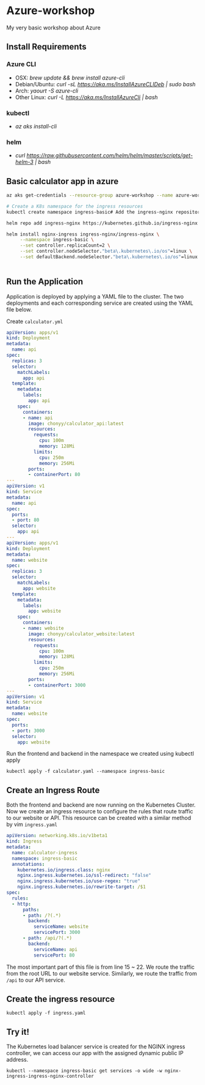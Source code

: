 # Azure-workshop
My very basic workshop about Azure

## Install Requirements

### Azure CLI
- OSX: *brew update && brew install azure-cli*
- Debian/Ubuntu: *curl -sL https://aka.ms/InstallAzureCLIDeb | sudo bash* 
- Arch: *yaourt -S azure-cli*
- Other Linux: *curl -L https://aka.ms/InstallAzureCli | bash*

### kubectl
- *az aks install-cli*

### helm
- *curl https://raw.githubusercontent.com/helm/helm/master/scripts/get-helm-3 | bash*

## Basic calculator app in azure

```bash
az aks get-credentials --resource-group azure-workshop --name azure-workshop

# Create a K8s namespace for the ingress resources
kubectl create namespace ingress-basic# Add the ingress-nginx repository

helm repo add ingress-nginx https://kubernetes.github.io/ingress-nginx  # Use Helm to deploy an NGINX ingress controller 

helm install nginx-ingress ingress-nginx/ingress-nginx \
     --namespace ingress-basic \
     --set controller.replicaCount=2 \
     --set controller.nodeSelector."beta\.kubernetes\.io/os"=linux \
     --set defaultBackend.nodeSelector."beta\.kubernetes\.io/os"=linux
     
```

## Run the Application

Application is deployed by applying a YAML file to the cluster. The two deployments and each corresponding service are created using the YAML file below.

Create `calculator.yml`
```yml
apiVersion: apps/v1
kind: Deployment
metadata:
  name: api
spec:
  replicas: 3
  selector:
    matchLabels:
      app: api
  template:
    metadata:
      labels:
        app: api
    spec:
      containers:
      - name: api
        image: chonyy/calculator_api:latest
        resources:
          requests:
            cpu: 100m
            memory: 128Mi
          limits:
            cpu: 250m
            memory: 256Mi
        ports:
        - containerPort: 80
---
apiVersion: v1
kind: Service
metadata:
  name: api
spec:
  ports:
  - port: 80
  selector:
    app: api
---
apiVersion: apps/v1
kind: Deployment
metadata:
  name: website
spec:
  replicas: 3
  selector:
    matchLabels:
      app: website
  template:
    metadata:
      labels:
        app: website
    spec:
      containers:
      - name: website
        image: chonyy/calculator_website:latest
        resources:
          requests:
            cpu: 100m
            memory: 128Mi
          limits:
            cpu: 250m
            memory: 256Mi
        ports:
        - containerPort: 3000
---
apiVersion: v1
kind: Service
metadata:
  name: website
spec:
  ports:
  - port: 3000
  selector:
    app: website
```

Run the frontend and backend in the namespace we created using kubectl apply

```kubectl apply -f calculator.yaml --namespace ingress-basic```

## Create an Ingress Route

Both the frontend and backend are now running on the Kubernetes Cluster. Now we create an ingress resource to configure the rules that route traffic to our website or API. This resource can be created with a similar method by vim `ingress.yaml`

```yml
apiVersion: networking.k8s.io/v1beta1
kind: Ingress
metadata:
  name: calculator-ingress
  namespace: ingress-basic
  annotations:
    kubernetes.io/ingress.class: nginx
    nginx.ingress.kubernetes.io/ssl-redirect: "false"
    nginx.ingress.kubernetes.io/use-regex: "true"
    nginx.ingress.kubernetes.io/rewrite-target: /$1
spec:
  rules:
  - http:
      paths:
      - path: /?(.*)
        backend:
          serviceName: website
          servicePort: 3000
      - path: /api/?(.*)   
        backend:
          serviceName: api
          servicePort: 80
```
The most important part of this file is from line 15 ~ 22. We route the traffic from the root URL to our website service. Similarly, we route the traffic from `/api` to our API service.

## Create the ingress resource
`kubectl apply -f ingress.yaml`

## Try it!

The Kubernetes load balancer service is created for the NGINX ingress controller, we can access our app with the assigned dynamic public IP address.

`kubectl --namespace ingress-basic get services -o wide -w nginx-ingress-ingress-nginx-controller`
